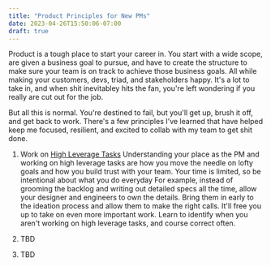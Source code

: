 ```yaml
---
title: "Product Principles for New PMs"
date: 2023-04-26T15:50:06-07:00
draft: true
---
```


Product is a tough place to start your career in. You start with a wide scope, are given a business goal to pursue, and have to create the structure to make sure your team is on track to achieve those business goals. All while making your customers, devs, triad, and stakeholders happy. It's a lot to take in, and when shit inevitabley hits the fan, you're left wondering if you really are cut out for the job. 

But all this is normal. You're destined to fail, but you'll get up, brush it off, and get back to work. There's a few principles I've learned that have helped keep me focused, resilient, and excited to collab with my team to get shit done. 

1. Work on [High Leverage Tasks](https://www.aakashg.com/2022/02/01/lno-framework-for-product-managers/)
Understanding your place as the PM and working on high leverage tasks are how you move the needle on lofty goals and how you build trust with your team. Your time is limited, so be intentional about what you do everyday For example, instead of grooming the backlog and writing out detailed specs all the time, allow your designer and engineers to own the details. Bring them in early to the ideation process and allow them to make the right calls. It'll free you up to take on even more important work. Learn to identify when you aren't working on high leverage tasks, and course correct often.

2. TBD

3. TBD